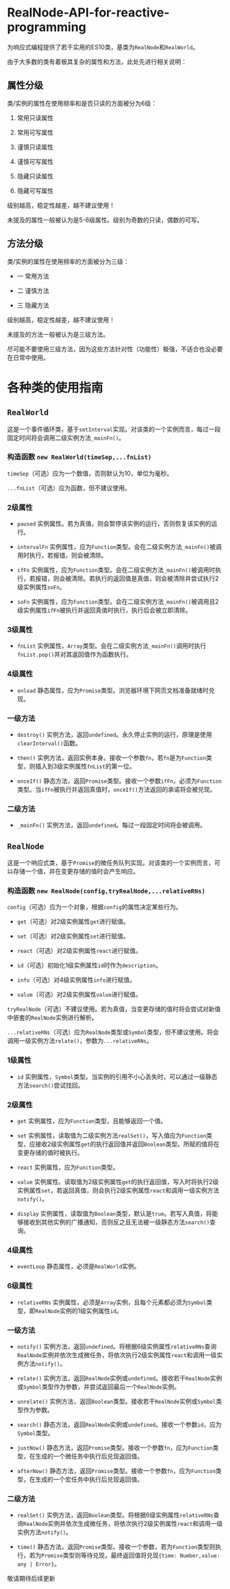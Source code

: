 # RealNode-API-for-reactive-programming

为响应式编程提供了若干实用的ES10类，基类为`RealNode`和`RealWorld`。

由于大多数的类有着极其复杂的属性和方法，此处先进行相关说明：

## 属性分级

类/实例的属性在使用频率和是否只读的方面被分为6级：

1. 常用只读属性

2. 常用可写属性

3. 谨慎只读属性

4. 谨慎可写属性

5. 隐藏只读属性

5. 隐藏可写属性

级别越高，稳定性越差，越不建议使用！

未提及的属性一般被认为是5-6级属性。级别为奇数的只读，偶数的可写。

## 方法分级

类/实例的属性在使用频率的方面被分为三级：

- 一 常用方法

- 二 谨慎方法

- 三 隐藏方法

级别越高，稳定性越差，越不建议使用！

未提及的方法一般被认为是三级方法。

尽可能不要使用三级方法，因为这些方法针对性（功能性）极强，不适合也没必要在日常中使用。

# 各种类的使用指南

## **`RealWorld`**

这是一个事件循环类，基于`setInterval`实现。对该类的一个实例而言，每过一段固定时间将会调用二级实例方法`_mainFn()`。

### 构造函数 `new RealWorld(timeSep,...fnList)`

`timeSep`（可选）应为一个数值，否则默认为10，单位为毫秒。

`...fnList`（可选）应为函数，但不建议使用。

### 2级属性

- `paused` 实例属性。若为真值，则会暂停该实例的运行，否则恢复该实例的运行。

- `intervalFn` 实例属性，应为`Function`类型。会在二级实例方法`_mainFn()`被调用时执行，若报错，则会被清除。

- `ifFn` 实例属性，应为`Function`类型。会在二级实例方法`_mainFn()`被调用时执行，若报错，则会被清除。若执行的返回值是真值，则会被清除并尝试执行2级实例属性`soFn`。

- `soFn` 实例属性，应为`Function`类型。会在二级实例方法`_mainFn()`被调用且2级实例属性`ifFn`被执行并返回真值时执行，执行后会被立即清除。

### 3级属性

- `fnList` 实例属性，`Array`类型。会在二级实例方法`_mainFn()`调用时执行`fnList.pop()`并对其返回值作为函数执行。

### 4级属性

- `onload` 静态属性，应为`Promise`类型。浏览器环境下网页文档准备就绪时兑现。

### 一级方法

- `destroy()` 实例方法，返回`undefined`。永久停止实例的运行，原理是使用`clearInterval()`函数。

- `then()` 实例方法，返回实例本身。接收一个参数`fn`，若`fn`是为`Function`类型，则插入到3级实例属性`fnList`的第一位。

- `onceIf()` 静态方法，返回`Promise`类型。接收一个参数`ifFn`，必须为`Function`类型。当`ifFn`被执行并返回真值时，`onceIf()`方法返回的承诺将会被兑现。

### 二级方法

- `_mainFn()` 实例方法，返回`undefined`。每过一段固定时间将会被调用。

## **`RealNode`**

这是一个响应式类，基于`Promise`的微任务队列实现。对该类的一个实例而言，可以存储一个值，并在变更存储的值时会产生响应。

### 构造函数 `new RealNode(config,tryRealNode,...relativeRNs)`

`config`（可选）应为一个对象，根据`config`的属性决定某些行为。

- `get`（可选）对2级实例属性`get`进行赋值。

- `set`（可选）对2级实例属性`set`进行赋值。

- `react`（可选）对2级实例属性`react`进行赋值。

- `id`（可选）初始化1级实例属性`id`时作为`description`。

- `info`（可选）对4级实例属性`info`进行赋值。

- `value`（可选）对2级实例属性`value`进行赋值。

`tryRealNode`（可选）不建议使用。若为真值，当变更存储的值时将会尝试对新值中嵌套的`RealNode`实例进行解析。

`...relativeRNs`（可选）应为`RealNode`类型或`Symbol`类型，但不建议使用。将会调用一级实例方法`relate()`，参数为`...relativeRNs`。

### 1级属性

- `id` 实例属性，`Symbol`类型。当实例的引用不小心丢失时，可以通过一级静态方法`search()`尝试找回。

### 2级属性

- `get` 实例属性，应为`Function`类型，且能够返回一个值。

- `set` 实例属性，读取值为二级实例方法`realSet()`，写入值应为`Function`类型，应接收2级实例属性`get`的执行返回值并返回`Boolean`类型。所赋的值将在变更存储的值时被执行。

- `react` 实例属性，应为`Function`类型。

- `value` 实例属性。读取值为2级实例属性`get`的执行返回值，写入时将执行2级实例属性`set`，若返回真值，则会执行2级实例属性`react`和调用一级实例方法`notify()`。

- `display` 实例属性，读取值为`Boolean`类型，默认是`true`。若写入真值，将能够接收到其他实例的广播通知，否则反之且无法被一级静态方法`search()`查询。

### 4级属性

- `eventLoop` 静态属性，必须是`RealWorld`实例。

### 6级属性

- `relativeRNs` 实例属性，必须是`Array`实例，且每个元素都必须为`Symbol`类型，即`RealNode`实例的1级实例属性`id`。

### 一级方法

- `notify()` 实例方法，返回`undefined`。将根据6级实例属性`relativeRNs`查询`RealNode`实例并依次生成微任务，将依次执行2级实例属性`react`和调用一级实例方法`notify()`。

- `relate()` 实例方法，返回`RealNode`实例或`undefined`。接收若干`RealNode`实例或`Symbol`类型作为参数，并尝试返回最后一个`RealNode`实例。

- `unrelate()` 实例方法，返回`Boolean`类型。接收若干`RealNode`实例或`Symbol`类型作为参数。

- `search()` 静态方法，返回`RealNode`实例或`undefined`。接收一个参数`id`，应为`Symbol`类型。

- `justNow()` 静态方法，返回`Promise`类型。接收一个参数`fn`，应为`Function`类型，在生成的一个微任务中执行后兑现返回值。

- `afterNow()` 静态方法，返回`Promise`类型。接收一个参数`fn`，应为`Function`类型，在生成的一个宏任务中执行后兑现返回值。

### 二级方法

- `realSet()` 实例方法，返回`Boolean`类型。将根据6级实例属性`relativeRNs`查询`RealNode`实例并依次生成微任务，将依次执行2级实例属性`react`和调用一级实例方法`notify()`。

- `time()` 静态方法，返回`Promise`类型。接收一个参数，若为`Function`类型则执行，若为`Promise`类型则等待兑现，最终返回值将兑现`{time: Number,value: any | Error}`。

敬请期待后续更新
